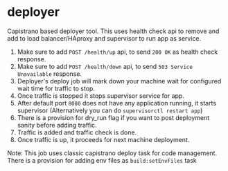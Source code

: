 # deployer
Capistrano based deployer tool. This uses health check api to remove and add to load balancer/HAproxy and supervisor to run app as service.

1. Make sure to add `POST /health/up` api, to send `200 OK` as health check response.
2. Make sure to add `POST /health/down` api, to send `503 Service Unavailable` response.
3. Deployer's deploy job will mark down your machine wait for configured wait time for traffic to stop.
4. Once traffic is stopped it stops supervisor service for app.
5. After default port `8080` does not have any application running, it starts supervisor (Alternatively you can do `supervisorctl restart app`)
6. There is a provision for dry_run flag if you want to post deployment sanity before adding traffic.
7. Traffic is added and traffic check is done.
8. Once traffic is up, it proceeds for next machine deployment.

Note: This job uses classic capistrano deploy task for code management.
There is a provision for adding env files as `build:setEnvFiles` task